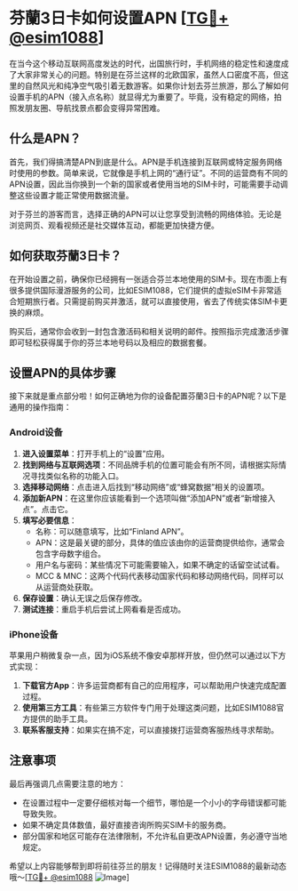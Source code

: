 # 芬蘭3日卡如何设置APN [[TG💪+ @esim1088](https://t.me/s/esim1088)]

在当今这个移动互联网高度发达的时代，出国旅行时，手机网络的稳定性和速度成了大家非常关心的问题。特别是在芬兰这样的北欧国家，虽然人口密度不高，但这里的自然风光和纯净空气吸引着无数游客。如果你计划去芬兰旅游，那么了解如何设置手机的APN（接入点名称）就显得尤为重要了。毕竟，没有稳定的网络，拍照发朋友圈、导航找景点都会变得异常困难。

## 什么是APN？

首先，我们得搞清楚APN到底是什么。APN是手机连接到互联网或特定服务网络时使用的参数。简单来说，它就像是手机上网的“通行证”。不同的运营商有不同的APN设置，因此当你换到一个新的国家或者使用当地的SIM卡时，可能需要手动调整这些设置才能正常使用数据流量。

对于芬兰的游客而言，选择正确的APN可以让您享受到流畅的网络体验。无论是浏览网页、观看视频还是社交媒体互动，都能更加快捷方便。

## 如何获取芬蘭3日卡？

在开始设置之前，确保你已经拥有一张适合芬兰本地使用的SIM卡。现在市面上有很多提供国际漫游服务的公司，比如ESIM1088，它们提供的虚拟eSIM卡非常适合短期旅行者。只需提前购买并激活，就可以直接使用，省去了传统实体SIM卡更换的麻烦。

购买后，通常你会收到一封包含激活码和相关说明的邮件。按照指示完成激活步骤即可轻松获得属于你的芬兰本地号码以及相应的数据套餐。

## 设置APN的具体步骤

接下来就是重点部分啦！如何正确地为你的设备配置芬蘭3日卡的APN呢？以下是通用的操作指南：

### Android设备

1. **进入设置菜单**：打开手机上的“设置”应用。
2. **找到网络与互联网选项**：不同品牌手机的位置可能会有所不同，请根据实际情况寻找类似名称的功能入口。
3. **选择移动网络**：点击进入后找到“移动网络”或“蜂窝数据”相关的设置项。
4. **添加新APN**：在这里你应该能看到一个选项叫做“添加APN”或者“新增接入点”。点击它。
5. **填写必要信息**：
   - 名称：可以随意填写，比如“Finland APN”。
   - APN：这是最关键的部分，具体的值应该由你的运营商提供给你，通常会包含字母数字组合。
   - 用户名与密码：某些情况下可能需要输入，如果不确定的话留空试试看。
   - MCC & MNC：这两个代码代表移动国家代码和移动网络代码，同样可以从运营商处获取。
6. **保存设置**：确认无误之后保存修改。
7. **测试连接**：重启手机后尝试上网看看是否成功。

### iPhone设备

苹果用户稍微复杂一点，因为iOS系统不像安卓那样开放，但仍然可以通过以下方式实现：

1. **下载官方App**：许多运营商都有自己的应用程序，可以帮助用户快速完成配置过程。
2. **使用第三方工具**：有些第三方软件专门用于处理这类问题，比如ESIM1088官方提供的助手工具。
3. **联系客服支持**：如果实在搞不定，可以直接拨打运营商客服热线寻求帮助。

## 注意事项

最后再强调几点需要注意的地方：

- 在设置过程中一定要仔细核对每一个细节，哪怕是一个小小的字母错误都可能导致失败。
- 如果不确定具体数值，最好直接咨询所购买SIM卡的服务商。
- 部分国家和地区可能存在法律限制，不允许私自更改APN设置，务必遵守当地规定。

希望以上内容能够帮到即将前往芬兰的朋友！记得随时关注ESIM1088的最新动态哦～[[TG💪+ @esim1088](https://t.me/s/esim1088) ![Image](https://i.postimg.cc/4NQfJmqS/Snipaste-2025-05-13-00-14-12.png)]